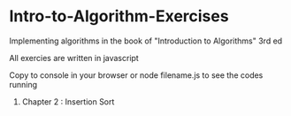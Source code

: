 # Intro-to-Algorithm-Exercises
Implementing algorithms in the book of "Introduction to Algorithms" 3rd ed

All exercies are written in javascript

Copy to console in your browser or node filename.js to see the codes running

1. Chapter 2 : Insertion Sort